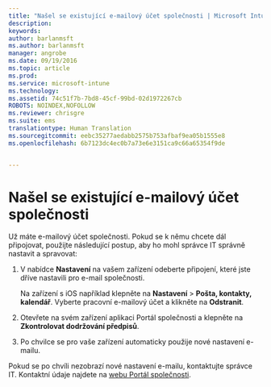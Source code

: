 ```yaml
---
title: "Našel se existující e-mailový účet společnosti | Microsoft Intune"
description: 
keywords: 
author: barlanmsft
ms.author: barlanmsft
manager: angrobe
ms.date: 09/19/2016
ms.topic: article
ms.prod: 
ms.service: microsoft-intune
ms.technology: 
ms.assetid: 74c51f7b-7bd8-45cf-99bd-02d1972267cb
ROBOTS: NOINDEX,NOFOLLOW
ms.reviewer: chrisgre
ms.suite: ems
translationtype: Human Translation
ms.sourcegitcommit: eebc35277aedabb2575b753afbaf9ea05b1555e8
ms.openlocfilehash: 6b7123dc4ec0b7a73e6e3151ca9c66a65354f9de


---
```


# <a name="existing-company-email-account-found"></a>Našel se existující e-mailový účet společnosti

Už máte e-mailový účet společnosti. Pokud se k němu chcete dál připojovat, použijte následující postup, aby ho mohl správce IT správně nastavit a spravovat:

1.  V nabídce **Nastavení** na vašem zařízení odeberte připojení, které jste dříve nastavili pro e-mail společnosti.

    Na zařízení s iOS například klepněte na **Nastavení** &gt; **Pošta, kontakty, kalendář**. Vyberte pracovní e-mailový účet a klikněte na **Odstranit**.

2.  Otevřete na svém zařízení aplikaci Portál společnosti a klepněte na **Zkontrolovat dodržování předpisů**.

3.  Po chvilce se pro vaše zařízení automaticky použije nové nastavení e-mailu.

Pokud se po chvíli nezobrazí nové nastavení e-mailu, kontaktujte správce IT. Kontaktní údaje najdete na [webu Portál společnosti](http://portal.manage.microsoft.com).



<!--HONumber=Oct16_HO3-->


